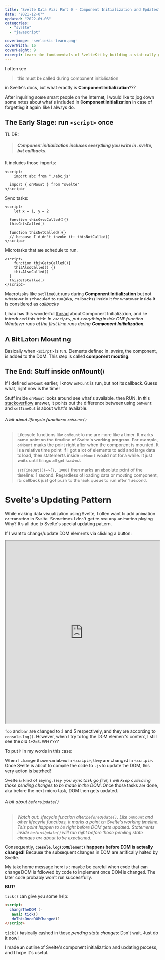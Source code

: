```yaml
---
title: "Svelte Data Viz: Part 0 - Component Initialization and Updates"
date: "2021-12-07"
updated: "2022-09-06"
categories:
  - "svelte"
  - "javascript"

coverImage: "sveltekit-learn.png"
coverWidth: 16
coverHeight: 9
excerpt: Learn the fundamentals of SvelteKit by building a statically generated blog from scratch, with Markdown support, Sass, an API, and an RSS feed.
---
```


I often see

> this must be called during component initialisation

in Svelte's docs, but what exactly is **Component Initialization**???

After inquiring some smart people on the Internet, I would like to jog down some notes about what's included in **Component Initialization** in case of forgetting it again, like I always do.

## The Early Stage: run `<script>` once

TL DR:

> ##### Component initialization includes everything you write in .svelte, but callbacks.

It includes those imports:

```svelte
<script>
	import abc from "./abc.js"

  import { onMount } from "svelte"
</script>
```

Sync tasks:

```svelte
<script>
	let x = 1, y = 2

  function thisGetsCalled(){}
  thisGetsCalled()

  function thisNotCalled(){}
  // because I didn't invoke it: thisNotCalled()
</script>
```

Microtasks that are schedule to run.

```svelte
<script>
	function thisGetsCalled(){
    thisAlsoCalled() {}
    thisAlsoCalled()
  }
  thisGetsCalled()
</script>
```

Macrotasks like `setTimeOut` runs during **Component Initialization** but not whatever is scheduled to run(aka, callbacks) inside it for whatever inside it is considered as _callbacks_

Lihau has this wonderful [thread](https://twitter.com/lihautan/status/1396111979799093254) about Component Initialization, and he introduced this trick: _In `<script>`, put everything inside ONE function. Whatever runs at the first time runs during **Component Initialization**._

## A Bit Later: Mounting

Basically when `<scirpt>` is run. Elements defined in _.svelte_, the component, is added to the DOM. This step is called **component mouting**.

## The End: Stuff inside onMount()

If I defined `onMount` earlier, I know `onMount` is run, but not its callback. Guess what, right now is the time!

Stuff inside `onMount` looks around see what's available, then RUN. In this [stackoverflow](https://stackoverflow.com/questions/61577631/sveltejs-components-with-or-without-onmount) answer, it points out the difference between using `onMount` and `setTimeOut` is about what's available.

###### A bit about lifecycle functions: `onMount()`

> Lifecycle functions like `onMount` to me are more like a timer. It marks some point on the timeline of Svelte's working progress. For example, `onMount` marks the point right after when the component is mounted. It is a relative time point: if I got a lot of elements to add and large data to load, then statements inside `onMount` would not for a while. It just waits until things all get loaded.
>
> `setTimeOut(()=>{}, 1000)` then marks an absolute point of the timeline: 1 second. Regardless of loading data or mouting component, its callback just got push to the task queue to run after 1 second.

# Svelte's Updating Pattern

While making data visualization using Svelte, I often want to add animation or transition in Svelte. Sometimes I don't get to see any animation playing. Why? It's all due to Svelte's special updating pattern.

If I want to change/update DOM elements via clicking a button:

<iframe src="https://svelte.dev/repl/7145bafa507a4bec8d8a9adb4a3cd9b5?version=3.44.2" width="100%" height='600' title="Svelte temperature each demo"></iframe>

`foo` and `bar` are changed to 2 and 5 respectively, and they are according to `console.log()`. However, when I try to log the DOM element's content, I still see the old `1+2=3`. WHY???

<!-- Ruben Leija made an [awesome graph](https://linguinecode.com/post/3-methods-to-run-code-after-dom-update-in-svelte).

![img](flow.png) -->

To put it in my words in this case:

When I change those variables in `<script>`, they are changed in `<script>`. Once Svelte is about to compile the code to `.js` to update the DOM, this very action is batched!

Svelte is kind of saying: _Hey, you sync task go first, I will keep collecting those pending changes to be made in the DOM_. Once those tasks are done, aka before the next micro task, DOM then gets updated.

###### A bit about `beforeUpdate()`

> _Watch out: lifecycle function alter:`beforeUpdate()`. Like `onMount` and other lifecycle functions, it marks a point on Svelte's working timeline. This point happen to be right before DOM gets updated. Statements inside `beforeUpdate()` will run right before those pending state changes are about to be exectioned._

Consequently, **`console.log(DOMElement)` happens before DOM is actually changed!** Because the subsequent changes in DOM are artifically halted by Svelte.

My take home message here is : maybe be careful when code that can change DOM is followed by code to implement once DOM is changed. The later code probably won't run successfully.

**BUT**!

`tick()` can give you some help:

```html
<script>
  changeTheDOM ()
   await tick()
   doThisOnceDOMChanged()
</script>
```

`tick()` basically cashed in those _pending state changes_: Don't wait. Just do it now!

I made an outline of Svelte's component initialization and updating process, and I hope it's useful.

<!-- ![featured.png](featured.png) -->
